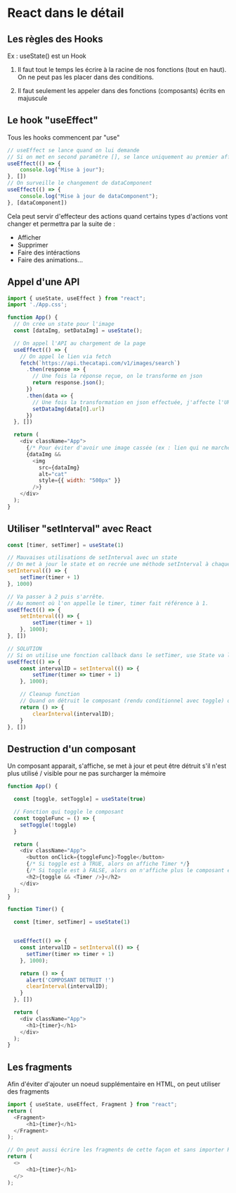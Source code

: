 # React dans le détail

## Les règles des Hooks
Ex : useState() est un Hook
1. Il faut tout le temps les écrire à la racine de nos fonctions (tout en haut). On ne peut pas les placer dans des conditions.

2. Il faut seulement les appeler dans des fonctions (composants) écrits en majuscule

## Le hook "useEffect"
Tous les hooks commencent par "use"
```js
// useEffect se lance quand on lui demande
// Si on met en second paramètre [], se lance uniquement au premier affichage
useEffect(() => {
    console.log("Mise à jour");
}, [])
// On surveille le changement de dataComponent
useEffect(() => {
    console.log("Mise à jour de dataComponent");
}, [dataComponent])
```
Cela peut servir d'effecteur des actions quand certains types d'actions vont changer et permettra par la suite de : 
- Afficher
- Supprimer
- Faire des intéractions
- Faire des animations...

## Appel d'une API
```js
import { useState, useEffect } from "react";
import './App.css';

function App() {
  // On crée un state pour l'image
  const [dataImg, setDataImg] = useState();

  // On appel l'API au chargement de la page
  useEffect(() => {
    // On appel le lien via fetch
    fetch(`https://api.thecatapi.com/v1/images/search`)
      .then(response => {
        // Une fois la réponse reçue, on le transforme en json
        return response.json();
      })
      .then(data => {
        // Une fois la transformation en json effectuée, j'affecte l'URL de l'image au state
        setDataImg(data[0].url)
      })
  }, [])

  return (
    <div className="App">
      {/* Pour éviter d'avoir une image cassée (ex : lien qui ne marche pas) on utilise un short-circuit operator */}
      {dataImg &&
        <img
          src={dataImg}
          alt="cat"
          style={{ width: "500px" }}
        />}
    </div>
  );
}
```

## Utiliser "setInterval" avec React
```js
const [timer, setTimer] = useState(1)

// Mauvaises utilisations de setInterval avec un state
// On met à jour le state et on recrée une méthode setInterval à chaque fois. Elles seront dans la mémoire et vont tenter de mettre à jour le state à la suite des autres. Entraine des bugs /!\
setInterval(() => {
    setTimer(timer + 1)
}, 1000)

// Va passer à 2 puis s'arrête.
// Au moment où l'on appelle le timer, timer fait référence à 1.
useEffect(() => {
    setInterval(() => {
        setTimer(timer + 1)
    }, 1000);
}, [])

// SOLUTION
// Si on utilise une fonction callback dans le setTimer, use State va lui fournir le nouveau state et on peut changer son state
useEffect(() => {
    const intervalID = setInterval(() => {
        setTimer(timer => timer + 1)
    }, 1000);

    // Cleanup function
    // Quand on détruit le composant (rendu conditionnel avec toggle) on l'enlève de la mémoire via le return
    return () => {
        clearInterval(intervalID);
    }
}, [])
```

## Destruction d'un composant
Un composant apparait, s'affiche, se met à jour et peut être détruit s'il n'est plus utilisé / visible pour ne pas surcharger la mémoire
```js
function App() {

  const [toggle, setToggle] = useState(true)

  // Fonction qui toggle le composant
  const toggleFunc = () => {
    setToggle(!toggle)
  }

  return (
    <div className="App">
      <button onClick={toggleFunc}>Toggle</button>
      {/* Si toggle est à TRUE, alors on affiche Timer */}
      {/* Si toggle est à FALSE, alors on n'affiche plus le composant et on lance la cleanup function */}
      <h2>{toggle && <Timer />}</h2>
    </div>
  );
}

function Timer() {

  const [timer, setTimer] = useState(1)


  useEffect(() => {
    const intervalID = setInterval(() => {
      setTimer(timer => timer + 1)
    }, 1000);

    return () => {
      alert('COMPOSANT DETRUIT !')
      clearInterval(intervalID);
    }
  }, [])

  return (
    <div className="App">
      <h1>{timer}</h1>
    </div>
  );
}
```

## Les fragments
Afin d'éviter d'ajouter un noeud supplémentaire en HTML, on peut utiliser des fragments
```js
import { useState, useEffect, Fragment } from "react";
return (
  <Fragment>
      <h1>{timer}</h1>
  </Fragment>
);

// On peut aussi écrire les fragments de cette façon et sans importer React Fragment
return (
  <>
      <h1>{timer}</h1>
  </>
);
```
